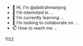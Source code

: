 - 👋 Hi, I’m @abdirahmanjorg
- 👀 I’m interested in ...
- 🌱 I’m currently learning ...
- 💞️ I’m looking to collaborate on ...
- 📫 How to reach me ...

<!---
abdirahmanjorg/abdirahmanjorg is a ✨ special ✨ repository because its `README.md` (this file) appears on your GitHub profile.
You can click the Preview link to take a look at your changes.
--->1122
